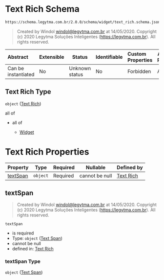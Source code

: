 # Text Rich Schema

```txt
https://schema.legytma.com.br/2.0.0/schema/widget/text_rich.schema.json
```




> Created by Windol [windol@legytma.com.br](mailto:windol@legytma.com.br) at 14/05/2020.
> Copyright (c) 2020 Legytma Soluções Inteligentes (<https://legytma.com.br>). All rights reserved.
>

| Abstract            | Extensible | Status         | Identifiable | Custom Properties | Additional Properties | Access Restrictions | Defined In                                                                             |
| :------------------ | ---------- | -------------- | ------------ | :---------------- | --------------------- | ------------------- | -------------------------------------------------------------------------------------- |
| Can be instantiated | No         | Unknown status | No           | Forbidden         | Allowed               | none                | [text_rich.schema.json](../schema/widget/text_rich.schema.json) |

## Text Rich Type

`object` ([Text Rich](text_rich.md))

all of

-   all of

    -   [Widget](input_decoration-properties-widget-5.md)

# Text Rich Properties

| Property              | Type     | Required | Nullable       | Defined by                                                                                                                                  |
| :-------------------- | -------- | -------- | -------------- | :------------------------------------------------------------------------------------------------------------------------------------------ |
| [textSpan](#textSpan) | `object` | Required | cannot be null | [Text Rich](text_rich-properties-text-span.md) |

## textSpan




> Created by Windol [windol@legytma.com.br](mailto:windol@legytma.com.br) at 14/05/2020.
> Copyright (c) 2020 Legytma Soluções Inteligentes (<https://legytma.com.br>). All rights reserved.
>

`textSpan`

-   is required
-   Type: `object` ([Text Span](text_rich-properties-text-span.md))
-   cannot be null
-   defined in: [Text Rich](text_rich-properties-text-span.md)

### textSpan Type

`object` ([Text Span](text_rich-properties-text-span.md))
